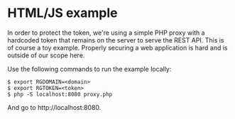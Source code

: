 HTML/JS example
===============

In order to protect the token, we're using a simple PHP proxy with a hardcoded token that remains on the server to serve the REST API. This is of course a toy example. Properly securing a web application is hard and is outside of our scope here.

Use the following commands to run the example locally:

    $ export RGDOMAIN=<domain>
    $ export RGTOKEN=<token>
    $ php -S localhost:8080 proxy.php

And go to http://localhost:8080.